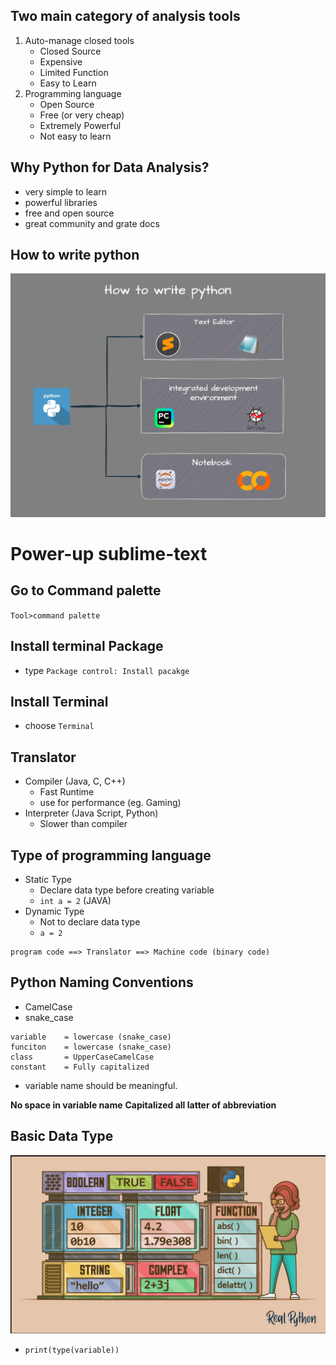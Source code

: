 


## Two main category of analysis tools

1. Auto-manage closed tools
	- Closed Source
	- Expensive
	- Limited Function
	- Easy to Learn
2. Programming language
	- Open Source
	- Free (or very cheap)
	- Extremely Powerful
	- Not easy to learn


## Why Python for Data Analysis?

- very simple to learn
- powerful libraries
- free and open source
- great community and grate docs


 ## How to write python 

 ![How To Write Python](../photo/python_coding.png)


# Power-up sublime-text

## Go to Command palette


`Tool>command palette`

## Install terminal Package

- type `Package control: Install pacakge`

## Install Terminal

- choose `Terminal`



 
 ## Translator

 - Compiler (Java, C, C++)
 	- Fast Runtime
 	- use for performance (eg. Gaming)
 - Interpreter (Java Script, Python)
 	- Slower than compiler

## Type of programming language

- Static Type
	- Declare data type before creating variable
	- `int a = 2` (JAVA)
- Dynamic Type
	- Not to declare data type
	- `a = 2`


```
program code ==> Translator ==> Machine code (binary code)
```

## Python Naming Conventions

- CamelCase
- snake_case

```
variable 	= lowercase (snake_case)
funciton	= lowercase (snake_case)
class		= UpperCaseCamelCase
constant	= Fully capitalized
```

- variable name should be meaningful.

**No space in variable name**
**Capitalized all latter of abbreviation** 

## Basic Data Type

![Data_type](../photo/datatype.png)

- `print(type(variable))`



